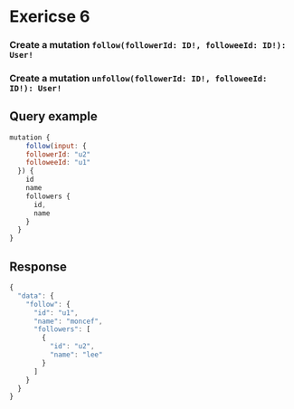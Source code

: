 # Exericse 6

### Create a mutation `follow(followerId: ID!, followeeId: ID!): User!`
### Create a mutation `unfollow(followerId: ID!, followeeId: ID!): User!`

## Query example
```js
mutation {
	follow(input: {
    followerId: "u2"
    followeeId: "u1"
  }) {
    id
    name
    followers {
      id,
      name
    }
  }
}
```

## Response
```js
{
  "data": {
    "follow": {
      "id": "u1",
      "name": "moncef",
      "followers": [
        {
          "id": "u2",
          "name": "lee"
        }
      ]
    }
  }
}
```
